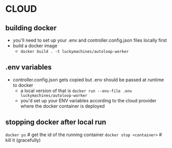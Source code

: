 # CLOUD

## building docker

- you'll need to set up your .env and controller.config.json files locally first
- build a docker image
  - `docker build . -t luckymachines/autoloop-worker`

## .env variables

- controller.config.json gets copied but .env should be passed at runtime to docker
  - a local version of that is `docker run --env-file .env luckymachines/autoloop-worker`
  - you'd set up your ENV variables according to the cloud provider where the docker container is deployed

## stopping docker after local run

`docker ps` # get the id of the running container
`docker stop <container>` # kill it (gracefully)
